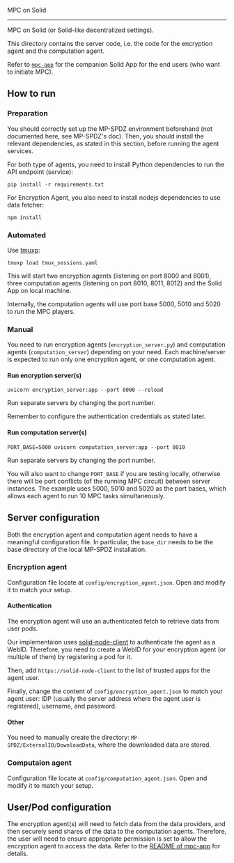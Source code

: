 MPC on Solid

- - - - - -

MPC on Solid (or Solid-like decentralized settings).

This directory contains the server code, i.e. the code for the encryption agent and the computation agent.

Refer to [`mpc-app`](https://github.com/OxfordHCC/solid-mpc-app) for the companion Solid App for the end users (who want to initiate MPC).

## How to run

### Preparation

You should correctly set up the MP-SPDZ environment beforehand (not documented here, see MP-SPDZ's doc). Then, you should install the relevant dependencies, as stated in this section, before running the agent services.

For both type of agents, you need to install Python dependencies to run the API endpoint (service):

```
pip install -r requirements.txt
```

For Encryption Agent, you also need to install nodejs dependencies to use data fetcher:

```
npm install
```

### Automated

Use [tmuxp](https://github.com/tmux-python/tmuxp):

```
tmuxp load tmux_sessions.yaml
```

This will start two encryption agents (listening on port 8000 and 8001), three computation agents (listening on port 8010, 8011, 8012) and the Solid App on local machine.

Internally, the computation agents will use port base 5000, 5010 and 5020 to run the MPC players.

### Manual

You need to run encryption agents (`encryption_server.py`) and computation agents (`computation_server`) depending on your need. Each machine/server is expected to run only one encryption agent, or one computation agent.

#### Run encryption server(s)

```
uvicorn encryption_server:app --port 8000 --reload
```

Run separate servers by changing the port number.

Remember to configure the authentication credentials as stated later.

#### Run computation server(s)

```
PORT_BASE=5000 uvicorn computation_server:app --port 8010
```

Run separate servers by changing the port number.

You will also want to change `PORT_BASE` if you are testing locally, otherwise there will be port conflicts (of the running MPC circuit) between server instances. The example uses 5000, 5010 and 5020 as the port bases, which allows each agent to run 10 MPC tasks simultaneously.

## Server configuration

Both the encryption agent and computation agent needs to have a meaningful configuration file. In particular, the `base_dir` needs to be the base directory of the local MP-SPDZ installation.

### Encryption agent

Configuration file locate at `config/encryption_agent.json`. Open and modify it to match your setup.

#### Authentication

The encryption agent will use an authenticated fetch to retrieve data from user pods. 

Our implementaion uses [solid-node-client](https://github.com/solid-contrib/solid-node-client) to authenticate the agent as a WebID. Therefore, you need to create a WebID for your encryption agent (or multiple of them) by registering a pod for it.

Then, add `https://solid-node-client` to the list of trusted apps for the agent user.

Finally, change the content of `config/encryption_agent.json` to match your agent user: IDP (usually the server address where the agent user is registered), username, and password.

#### Other

You need to manually create the directory: `MP-SPDZ/ExternalIO/DownloadData`, where the downloaded data are stored.

### Computaion agent

Configuration file locate at `config/computation_agent.json`. Open and modify it to match your setup.

## User/Pod configuration

The encryption agent(s) will need to fetch data from the data providers, and then securely send shares of the data to the computation agents. Therefore, the user will need to ensure appropriate permission is set to allow the encryption agent to access the data. Refer to the [README of mpc-app](https://github.com/OxfordHCC/solid-mpc-app/blob/master/README.md) for details.
